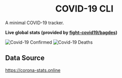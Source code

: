 <h1 align="center"> 
  COVID-19 CLI
</h1>

A minimal COVID-19 tracker.

**Live global stats (provided by [fight-covid19/bagdes](https://github.com/fight-covid19/bagdes))**

![Covid-19 Confirmed](https://covid19-badges.herokuapp.com/confirmed/latest)
![Covid-19 Deaths](https://covid19-badges.herokuapp.com/deaths/latest)

## Data Source

https://corona-stats.online
